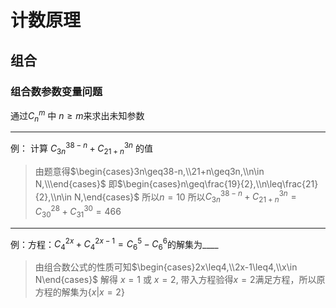 # 计数原理

## 组合

### 组合数参数变量问题

通过$C^m_n$ 中 $n \geq m$来求出未知参数

---
例： 计算 $C^{38-n}_{3n} + C^{3n}_{21+n}$ 的值
> 由题意得$\begin{cases}3n\geq38-n,\\21+n\geq3n,\\n\in N,\\\end{cases}$ 即$\begin{cases}n\geq\frac{19}{2},\\n\leq\frac{21}{2},\\n\in N,\end{cases}$
> 所以$n=10$
> 所以$C^{38-n}_{3n} + C^{3n}_{21+n}=C^{28}_{30} + C^{30}_{31} = 466$

---
例：方程：$C^{2x}_4 + C^{2x-1}_4 = C^5_6 - C^6_6$的解集为____

> 由组合数公式的性质可知$\begin{cases}2x\leq4,\\2x-1\leq4,\\x\in N\end{cases}$
> 解得 $x=1$ 或 $x=2$,
> 带入方程验得$x=2$满足方程，所以原方程的解集为$\{x|x=2\}$